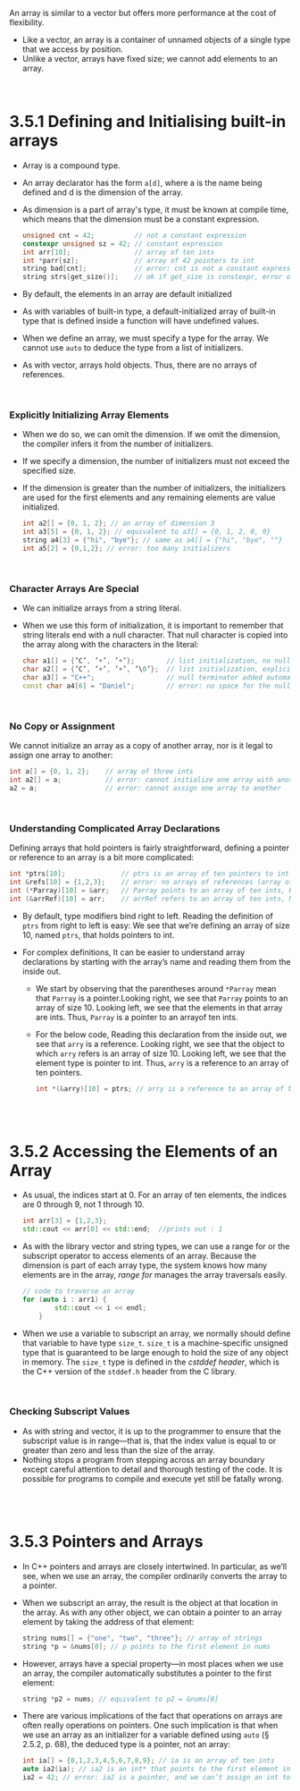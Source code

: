 An array is similar to a vector but offers more performance at the cost of flexibility.

- Like a vector, an array is a container of unnamed objects of a single type that we access by position. 
- Unlike a vector, arrays have fixed size; we cannot add elements to an array.

<br/>

# 3.5.1 Defining and Initialising built-in arrays

- Array is a compound type.
- An array declarator has the form `a[d]`, where a is the name being defined and d is the dimension of the array.
- As dimension is a part of array's type, it must be known at compile time, which means that the dimension must be a constant expression.

    ```cpp
    unsigned cnt = 42;          // not a constant expression
    constexpr unsigned sz = 42; // constant expression
    int arr[10];                // array of ten ints
    int *parr[sz];              // array of 42 pointers to int
    string bad[cnt];            // error: cnt is not a constant expression
    string strs[get_size()];    // ok if get_size is constexpr, error otherwise
    ```

- By default, the elements in an array are default initialized
- As with variables of built-in type, a default-initialized array of built-in type that is defined inside a function will have undefined values.
- When we define an array, we must specify a type for the array. We cannot use `auto` to deduce the type from a list of initializers. 
- As with vector, arrays hold objects. Thus, there are no arrays of references.

<br/>


### Explicitly Initializing Array Elements

- When we do so, we can omit the dimension. If we omit the dimension, the compiler infers it from the number of initializers. 
- If we specify a dimension, the number of initializers must not exceed the specified size. 
- If the dimension is greater than the number of initializers, the initializers are used for the first elements and any remaining elements are value initialized.

    ```cpp
    int a2[] = {0, 1, 2}; // an array of dimension 3
    int a3[5] = {0, 1, 2}; // equivalent to a3[] = {0, 1, 2, 0, 0}
    string a4[3] = {"hi", "bye"}; // same as a4[] = {"hi", "bye", ""}
    int a5[2] = {0,1,2}; // error: too many initializers
    ```

<br/>

### Character Arrays Are Special

- We can initialize arrays from a string literal. 
- When we use this form of initialization, it is important to remember that string literals end with a null character. That null character is copied into the array along with the characters in the literal:

    ```cpp
    char a1[] = {’C’, ’+’, ’+’};        // list initialization, no null
    char a2[] = {’C’, ’+’, ’+’, ’\0’};  // list initialization, explicit null
    char a3[] = "C++";                  // null terminator added automatically
    const char a4[6] = "Daniel";        // error: no space for the null!
    ```

<br/>

### No Copy or Assignment

We cannot initialize an array as a copy of another array, nor is it legal to assign one
array to another:

```cpp
int a[] = {0, 1, 2};    // array of three ints
int a2[] = a;           // error: cannot initialize one array with another
a2 = a;                 // error: cannot assign one array to another
```

<br/>

### Understanding Complicated Array Declarations

Defining arrays that hold pointers is fairly straightforward, defining a pointer or reference to an array is a bit more complicated:

```cpp
int *ptrs[10];              // ptrs is an array of ten pointers to int
int &refs[10] = {1,2,3};    // error: no arrays of references (array of reference is not allowed)
int (*Parray)[10] = &arr;   // Parray points to an array of ten ints, Here it is mandatory to mention the size of the array(arr) that the pointer(Parray) is pointing to
int (&arrRef)[10] = arr;    // arrRef refers to an array of ten ints, Mandatory to mention the size aswell.
```

- By default, type modifiers bind right to left. Reading the definition of `ptrs` from right to left is easy: We see that we’re defining an array of size 10, named `ptrs`, that holds pointers to int.

- For complex definitions, It can be easier to understand array declarations by starting with the
array’s name and reading them from the inside out.

    - We start by observing that the parentheses around `*Parray` mean that `Parray` is a pointer.Looking right, we see that `Parray` points to an array of size 10. Looking left, we see that the elements in that array are ints. Thus, `Parray` is a pointer to an arrayof ten ints.

    - For the below code, Reading this declaration from the inside out, we see that `arry` is a reference. Looking right, we see that the object to which `arry` refers is an array of size 10. Looking left, we see that the element type is pointer to int. Thus, `arry` is a reference to an array of ten pointers.

        ```cpp
        int *(&arry)[10] = ptrs; // arry is a reference to an array of ten pointers
        ```


<br/>
<br/>

# 3.5.2 Accessing the Elements of an Array

- As usual, the indices start at 0. For an array of ten elements, the indices are 0 through 9, not 1 through 10.

    ```cpp
    int arr[3] = {1,2,3};
    std::cout << arr[0] << std::end;  //prints out : 1
    ```


- As with the library vector and string types, we can use a range for or the subscript operator to access elements of an array. Because the dimension is part of each array type, the system knows how many
elements are in the array, _range for_ manages the array traversals easily.

    ```cpp
    // code to traverse an array
    for (auto i : arr1) {
            std::cout << i << endl;
        }
    ```

- When we use a variable to subscript an array, we normally should define that
variable to have type `size_t`. `size_t` is a machine-specific unsigned type that
is guaranteed to be large enough to hold the size of any object in memory. The
`size_t` type is defined in the _cstddef header_, which is the C++ version of the
`stddef.h` header from the C library.


<br/>

### Checking Subscript Values

- As with string and vector, it is up to the programmer to ensure that the subscript value is in range—that is, that the index value is equal to or greater than zero
and less than the size of the array. 
- Nothing stops a program from stepping across
an array boundary except careful attention to detail and thorough testing of the
code. It is possible for programs to compile and execute yet still be fatally wrong.


<br/>
<br/>


# 3.5.3 Pointers and Arrays

- In C++ pointers and arrays are closely intertwined. In particular, as we’ll see, when
we use an array, the compiler ordinarily converts the array to a pointer.

- When we subscript an array, the result
is the object at that location in the array. As with any other object, we can obtain a
pointer to an array element by taking the address of that element:

    ```cpp
    string nums[] = {"one", "two", "three"}; // array of strings
    string *p = &nums[0]; // p points to the first element in nums
    ```
- However, arrays have a special property—in most places when we use an array,
the compiler automatically substitutes a pointer to the first element:

    ```cpp
    string *p2 = nums; // equivalent to p2 = &nums[0]
    ```

- There are various implications of the fact that operations on arrays are often
really operations on pointers. One such implication is that when we use an array
as an initializer for a variable defined using `auto` (§ 2.5.2, p. 68), the deduced type
is a pointer, not an array:

    ```cpp
    int ia[] = {0,1,2,3,4,5,6,7,8,9}; // ia is an array of ten ints
    auto ia2(ia); // ia2 is an int* that points to the first element in ia
    ia2 = 42; // error: ia2 is a pointer, and we can’t assign an int to a pointer
    ```